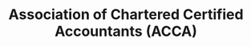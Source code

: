 ---
title: Association of Chartered Certified Accountants (ACCA)
category: "professional-accounting"
code_kl: KPT/JPS(R2/344/6/0064)(FA1206)06/29
code_pg: 
intake: 16 Jan & 10 Jul
note:
---